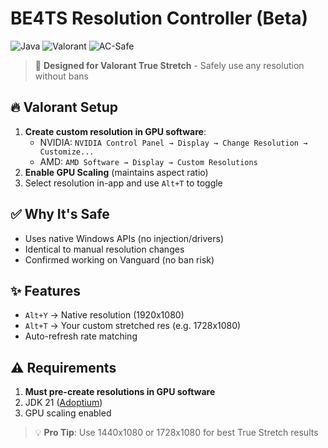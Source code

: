 # BE4TS Resolution Controller (Beta)

![Java](https://img.shields.io/badge/Java-JDK%2021-blue) 
![Valorant](https://img.shields.io/badge/Optimized-For%20Valorant-important)
![AC-Safe](https://img.shields.io/badge/Anticheat-Safe-success)

> 🎯 **Designed for Valorant True Stretch** - Safely use any resolution without bans

## 🔥 Valorant Setup
1. **Create custom resolution in GPU software**:
   - NVIDIA: `NVIDIA Control Panel → Display → Change Resolution → Customize...`
   - AMD: `AMD Software → Display → Custom Resolutions`
2. **Enable GPU Scaling** (maintains aspect ratio)
3. Select resolution in-app and use `Alt+T` to toggle

## ✅ Why It's Safe
- Uses native Windows APIs (no injection/drivers)
- Identical to manual resolution changes
- Confirmed working on Vanguard (no ban risk)

## ✨ Features
- `Alt+Y` → Native resolution (1920x1080)
- `Alt+T` → Your custom stretched res (e.g. 1728x1080)
- Auto-refresh rate matching

## ⚠️ Requirements
1. **Must pre-create resolutions in GPU software**
2. JDK 21 ([Adoptium](https://adoptium.net))
3. GPU scaling enabled

> 💡 **Pro Tip**: Use 1440x1080 or 1728x1080 for best True Stretch results
